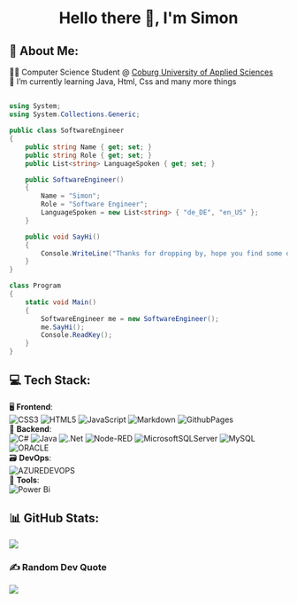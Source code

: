 <h1 align="center">Hello there 👋, I'm Simon</h1>

## 💫 About Me:

👨‍💻 Computer Science Student @ [Coburg University of Applied Sciences](https://www.coburg-university.de/) <br>🌱 I’m currently learning Java, Html, Css and many more things

##

```C#
using System;
using System.Collections.Generic;

public class SoftwareEngineer
{
    public string Name { get; set; }
    public string Role { get; set; }
    public List<string> LanguageSpoken { get; set; }

    public SoftwareEngineer()
    {
        Name = "Simon";
        Role = "Software Engineer";
        LanguageSpoken = new List<string> { "de_DE", "en_US" };
    }

    public void SayHi()
    {
        Console.WriteLine("Thanks for dropping by, hope you find some of my work interesting.");
    }
}

class Program
{
    static void Main()
    {
        SoftwareEngineer me = new SoftwareEngineer();
        me.SayHi();
        Console.ReadKey();
    }
}
```

## 💻 Tech Stack:

🖥️ **Frontend**:<br> ![CSS3](https://img.shields.io/badge/css3-%231572B6.svg?style=for-the-badge&logo=css3&logoColor=white) ![HTML5](https://img.shields.io/badge/html5-%23E34F26.svg?style=for-the-badge&logo=html5&logoColor=white) ![JavaScript](https://img.shields.io/badge/javascript-%23323330.svg?style=for-the-badge&logo=javascript&logoColor=%23F7DF1E) ![Markdown](https://img.shields.io/badge/markdown-%23000000.svg?style=for-the-badge&logo=markdown&logoColor=white) ![GithubPages](https://img.shields.io/badge/github%20pages-121013?style=for-the-badge&logo=github&logoColor=white) <br>
💽 **Backend**:<br> ![C#](https://img.shields.io/badge/c%23-%23239120.svg?style=for-the-badge&logo=csharp&logoColor=white) ![Java](https://img.shields.io/badge/java-%23ED8B00.svg?style=for-the-badge&logo=openjdk&logoColor=white) ![.Net](https://img.shields.io/badge/.NET-5C2D91?style=for-the-badge&logo=.net&logoColor=white) ![Node-RED](https://img.shields.io/badge/Node--RED-%238F0000.svg?style=for-the-badge&logo=node-red&logoColor=white) ![MicrosoftSQLServer](https://img.shields.io/badge/Microsoft%20SQL%20Server-CC2927?style=for-the-badge&logo=microsoft%20sql%20server&logoColor=white) ![MySQL](https://img.shields.io/badge/mysql-%2300000f.svg?style=for-the-badge&logo=mysql&logoColor=white) ![ORACLE](https://img.shields.io/badge/ORACLE-%23f80000?style=for-the-badge&logo=oracle&logoColor=white) <br>
🗃️ **DevOps**:<br> ![AZUREDEVOPS](https://img.shields.io/badge/azuredevops-0078D7.svg?style=for-the-badge&logo=azuredevops&logoColor=white&color=%230078D7) <br>
🔧 **Tools**:<br> ![Power Bi](https://img.shields.io/badge/power_bi-F2C811?style=for-the-badge&logo=powerbi&logoColor=black) <br>

## 📊 GitHub Stats:

![](https://github-readme-stats.vercel.app/api?username=Apatagonicus&theme=transparentk&hide_border=true&include_all_commits=false&count_private=false)<br/>

### ✍️ Random Dev Quote

![](https://quotes-github-readme.vercel.app/api?type=horizontal&theme=radical)
